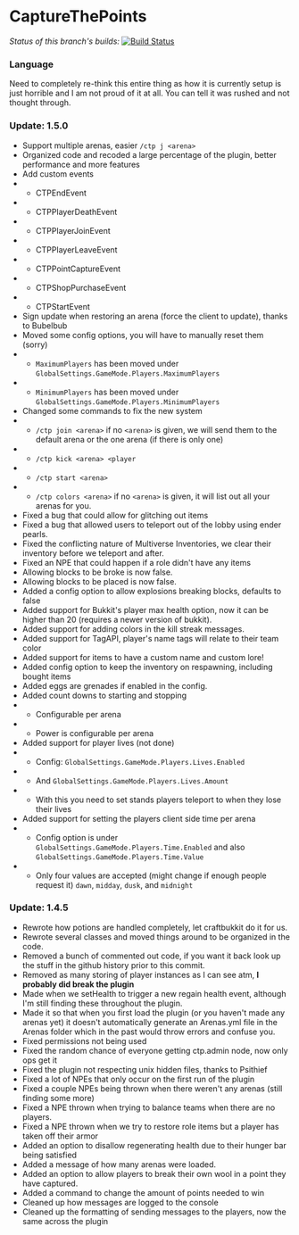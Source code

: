 CaptureThePoints
==========

_Status of this branch's builds:_ [![Build Status](http://git.graywolf336.com:8080/job/CaptureThePoints%201.4.7/badge/icon)](http://git.graywolf336.com:8080/job/CaptureThePoints%201.4.7/)

### Language ###
Need to completely re-think this entire thing as how it is currently setup is just horrible and I am not proud of it at all. You can tell it was rushed and not thought through. 

### Update: 1.5.0 ###
* Support multiple arenas, easier `/ctp j <arena>`
* Organized code and recoded a large percentage of the plugin, better performance and more features
* Add custom events
* - CTPEndEvent
* - CTPPlayerDeathEvent
* - CTPPlayerJoinEvent
* - CTPPlayerLeaveEvent
* - CTPPointCaptureEvent
* - CTPShopPurchaseEvent
* - CTPStartEvent
* Sign update when restoring an arena (force the client to update), thanks to Bubelbub
* Moved some config options, you will have to manually reset them (sorry)
* - `MaximumPlayers` has been moved under `GlobalSettings.GameMode.Players.MaximumPlayers`
* - `MinimumPlayers` has been moved under `GlobalSettings.GameMode.Players.MinimumPlayers`
* Changed some commands to fix the new system
* - `/ctp join <arena>` if no `<arena>` is given, we will send them to the default arena or the one arena (if there is only one)
* - `/ctp kick <arena> <player`
* - `/ctp start <arena>`
* - `/ctp colors <arena>` if no `<arena>` is given, it will list out all your arenas for you.
* Fixed a bug that could allow for glitching out items
* Fixed a bug that allowed users to teleport out of the lobby using ender pearls.
* Fixed the conflicting nature of Multiverse Inventories, we clear their inventory before we teleport and after.
* Fixed an NPE that could happen if a role didn't have any items
* Allowing blocks to be broke is now false.
* Allowing blocks to be placed is now false.
* Added a config option to allow explosions breaking blocks, defaults to false
* Added support for Bukkit's player max health option, now it can be higher than 20 (requires a newer version of bukkit).
* Added support for adding colors in the kill streak messages.
* Added support for TagAPI, player's name tags will relate to their team color
* Added support for items to have a custom name and custom lore!
* Added config option to keep the inventory on respawning, including bought items
* Added eggs are grenades if enabled in the config.
* Added count downs to starting and stopping
* - Configurable per arena
* - Power is configurable per arena
* Added support for player lives (not done)
* - Config: `GlobalSettings.GameMode.Players.Lives.Enabled`
* - And `GlobalSettings.GameMode.Players.Lives.Amount`
* - With this you need to set stands players teleport to when they lose their lives
* Added support for setting the players client side time per arena
* - Config option is under `GlobalSettings.GameMode.Players.Time.Enabled` and also `GlobalSettings.GameMode.Players.Time.Value`
* - Only four values are accepted (might change if enough people request it) `dawn`, `midday`, `dusk`, and `midnight`


### Update: 1.4.5 ###
* Rewrote how potions are handled completely, let craftbukkit do it for us.
* Rewrote several classes and moved things around to be organized in the code.
* Removed a bunch of commented out code, if you want it back look up the stuff in the github history prior to this commit.
* Removed as many storing of player instances as I can see atm, __I probably did break the plugin__
* Made when we setHealth to trigger a new regain health event, although I'm still finding these throughout the plugin.
* Made it so that when you first load the plugin (or you haven't made any arenas yet) it doesn't automatically generate an Arenas.yml file in the Arenas folder which in the past would throw errors and confuse you.
* Fixed permissions not being used
* Fixed the random chance of everyone getting ctp.admin node, now only ops get it
* Fixed the plugin not respecting unix hidden files, thanks to Psithief
* Fixed a lot of NPEs that only occur on the first run of the plugin
* Fixed a couple NPEs being thrown when there weren't any arenas (still finding some more)
* Fixed a NPE thrown when trying to balance teams when there are no players.
* Fixed a NPE thrown when we try to restore role items but a player has taken off their armor
* Added an option to disallow regenerating health due to their hunger bar being satisfied
* Added a message of how many arenas were loaded.
* Added an option to allow players to break their own wool in a point they have captured.
* Added a command to change the amount of points needed to win
* Cleaned up how messages are logged to the console
* Cleaned up the formatting of sending messages to the players, now the same across the plugin